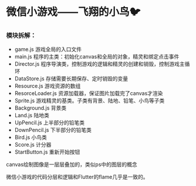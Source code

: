 # 微信小游戏——飞翔的小鸟:bird:
### 模块拆解：

- game.js 游戏全局的入口文件
- main.js 程序的主类：初始化canvas和全局的对象，精灵和绑定点击事件
- Director.js 程序导演类，控制游戏的逻辑和精灵的创建和销毁，控制游戏主循环
- DataStore.js 存储需要长期保存、定时销毁的变量
- Resource.js 游戏资源的数组
- ResorceLoader.js 资源加载器，保证图片加载完了canvas才渲染
- Sprite.js 游戏精灵的基类。子类有背景、陆地、铅笔、小鸟等子类
- Background.js 背景类
- Land.js 陆地类
- UpPencil.js 上半部分的铅笔类
- DownPencil.js 下半部分的铅笔类
- Bird.js  小鸟类
- Score.js 计分器
- StartButton.js 重新开始按钮

canvas绘制图像是一层层叠加的，类似ps中的图层的概念

微信小游戏的代码分层和逻辑和Flutter的flame几乎是一致的。

